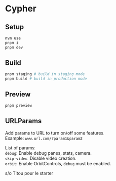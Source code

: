 # Cypher

## Setup

``` bash
nvm use
pnpm i
pnpm dev
```

## Build

``` bash
pnpm staging # build in staging mode
pnpm build # build in production mode
```

## Preview

``` bash
pnpm preview
```

## URLParams

Add params to URL to turn on/off some features.  
Example: `www.url.com/?param1&param2`  

List of params:  
`debug`: Enable debug panes, stats, camera.  
`skip-video`: Disable video creation.  
`orbit`: Enable OrbitControls, `debug` must be enabled.  

s/o Titou pour le starter
